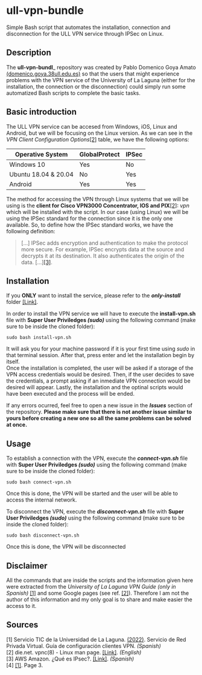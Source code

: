 # ull-vpn-bundle
Simple Bash script that automates the installation, connection and disconnection for the ULL VPN service through IPSec on Linux.

## Description
The **ull-vpn-bundl**_ repository was created by Pablo Domenico Goya Amato [(domenico.goya.38ull.edu.es)](mailto:domenico.goya.38@ull.edu.es) so that the users that might experience problems with the VPN service
of the University of La Laguna (either for the installation, the connection or the disconnection) could simply run some automatized Bash scripts to complete the basic tasks.

## Basic introduction
The ULL VPN service can be accesed from Windows, iOS, Linux and Android, but we will be focusing on the Linux version. As we can see in the _VPN Client Configuration Options_[[2]](#2) table,
we have the following options:

|Operative System|GlobalProtect|IPSec|
|---|---|---|
|Windows 10|Yes|No|
|Ubuntu 18.04 & 20.04|No|Yes|
|Android|Yes|Yes|

The method for accessing the VPN through Linux systems that we will be using is the **client for Cisco VPN3000 Concentrator, IOS and PIX**[[2]](#2): *vpn* which will be installed with the script.
In our case (using Linux) we will be using the IPSec standard for the connection since it is the only one available. So, to define how the IPSec standard works, we have the following definition:

> [...] IPSec adds encryption and authentication to make the protocol more secure. For example, IPSec encrypts data at the source and decrypts it at its destination. It also authenticates the origin of the data. [...][[3]](#3).

## Installation
If you **ONLY** want to install the service, please refer to the ***only-install*** folder [[Link]](https://github.com/domenicogoya/ull-vpn-bundle/only-install).

In order to install the VPN service we will have to execute the **install-vpn.sh** file with **Super User Priviledges _(sudo)_** using the following command (make sure to be inside the cloned folder):

``sudo bash install-vpn.sh``

It will ask you for your machine password if it is your first time using _sudo_ in that terminal session. After that, press enter and let the installation begin by itself.<br>
Once the installation is completed, the user will be asked if a storage of the VPN access credentials would be desired. Then, if the user decides to save the credentials, a prompt
asking if an inmediate VPN connection would be desired will appear. Lastly, the installation and the optinal scripts would have been executed and the process will be ended.<br>

If any errors ocurred, feel free to open a new issue in the ***Issues*** section of the repository. __Please make sure that there is not another issue similar to yours before creating a new one
so all the same problems can be solved at once.__

## Usage
To establish a connection with the VPN, execute the ***connect-vpn.sh*** file with **Super User Priviledges _(sudo)_** using the following command (make sure to be inside the cloned folder):

``sudo bash connect-vpn.sh``

Once this is done, the VPN will be started and the user will be able to access the internal network.<br>

To disconnect the VPN, execute the ***disconnect-vpn.sh*** file with **Super User Priviledges _(sudo)_** using the following command (make sure to be inside the cloned folder):

``sudo bash disconnect-vpn.sh``

Once this is done, the VPN will be disconnected <br>

## Disclaimer
All the commands that are inside the scripts and the information given here were extracted from the *University of La Laguna VPN Guide (only in Spanish)* [[1]](#1) and some Google pages (see ref. [[2]](#2)). 
Therefore I am not the author of this information and my only goal is to share and make easier the access to it.

## Sources
<a id="1">[1]</a>
Servicio TIC de la Universidad de La Laguna. [(2022)](https://docs.google.com/document/d/1xhSRVqo6y5HYtQQtBemLEwDG6a_yjGlzrxjwuYxIQAk/edit#heading=h.gjdgxs).
Servicio de Red Privada Virtual.
Guía de configuración clientes VPN. _(Spanish)_<br>
<a id="2">[2]</a>
die.net.
vpnc(8) - Linux man page. [[Link]](https://linux.die.net/man/8/vpnc). _(English)_<br>
<a id="3">[3]</a>
AWS Amazon.
¿Qué es IPsec?. [[Link]](https://aws.amazon.com/es/what-is/ipsec/). _(Spanish)_<br>
<a id="4">[4]</a>
[[1]](#1). Page 3.
